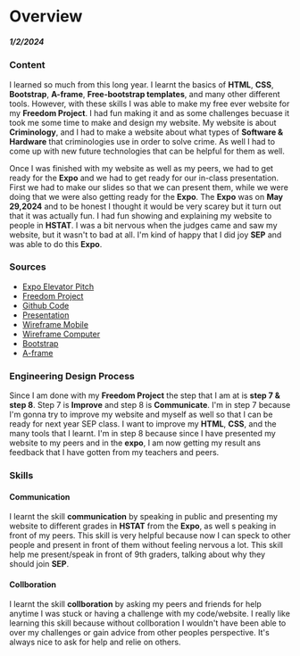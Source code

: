 # Overview
##### 1/2/2024

### Content

I learned so much from this long year. I learnt the basics of **HTML**, **CSS**, **Bootstrap**, **A-frame**, **Free-bootstrap templates**, and many other different tools. However, with these skills I was able to make my free ever website for my **Freedom Project**. I had fun making it and as some challenges becuase it took me some time to make and design my website. My website is about **Criminology**, and I had to make a website about what types of **Software & Hardware** that criminologies use in order to solve crime. As well I had to come up with new future technologies that can be helpful for them as well. 

Once I was finished with my website as well as my peers, we had to get ready for the **Expo** and we had to get ready for our in-class presentation. First we had to make our slides so that we can present them, while we were doing that we were also getting ready for the **Expo**. The **Expo** was on **May 29,2024** and to be honest I thought it would be very scarey but it turn out that it was actually fun. I had fun showing and explaining my website to people in **HSTAT**. I was a bit nervous when the judges came and saw my website, but it wasn't to bad at all. I'm kind of happy that I did joy **SEP** and was able to do this **Expo**.

### Sources

* [Expo Elevator Pitch](https://docs.google.com/document/d/1lWhCd83IAL4yUZ63w5GGNII50oTO77gnnxg2DvRQDfg/edit)
* [Freedom Project](https://kiaram2249.github.io/sep10-freedom-project-/)
* [Github Code](https://github.com/kiaram2249/sep10-freedom-project-)
* [Presentation](https://docs.google.com/presentation/d/1QoTBTrxT7GO_IdJ532uCy03W1z-nZoeTeOT_vZFtBDk/edit#slide=id.g2de4be5b86d_0_0)
* [Wireframe Mobile](https://wireframe.cc/Czcc90)
* [Wireframe Computer](https://wireframe.cc/RjlUI3)
* [Bootstrap](https://getbootstrap.com/docs/5.3/getting-started/introduction/)
* [A-frame](aframe.io/docs/1.5.0/introduction/)

### Engineering Design Process

Since I am done with my **Freedom Project** the step that I am at is **step 7 & step 8**. Step 7 is **Improve** and step 8 is **Communicate**. I'm in step 7 because I'm gonna try to improve my website and myself as well so that I can be ready for next year SEP class. I want to improve my **HTML**, **CSS**, and the many tools that I learnt. I'm in step 8 because since I have presented my website to my peers and in the **expo**, I am now getting my result ans feedback that I have gotten from my teachers and peers. 

### Skills

#### Communication

I learnt the skill **communication** by speaking in public and presenting my website to different grades in **HSTAT** from the **Expo**, as well s peaking in front of my peers. This skill is very helpful because now I can speck to other people and present in front of them without feeling nervous a lot. This skill help me present/speak in front of 9th graders, talking about why they should join **SEP**.

#### Collboration

I learnt the skill **collboration** by asking my peers and friends for help anytime I was stuck or having a challenge with my code/website. I really like learning this skill because without collboration I wouldn't have been able to over my challenges or gain advice from other peoples perspective. It's always nice to ask for help and relie on others. 



